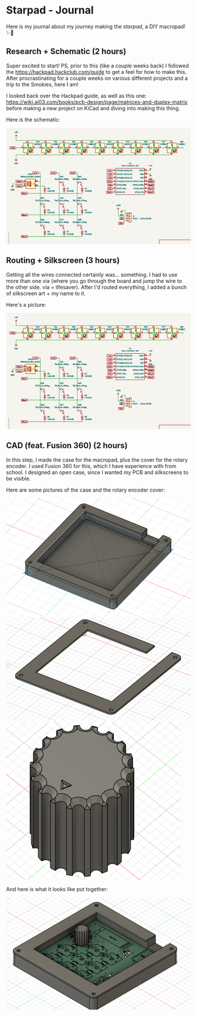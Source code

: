 # Starpad - Journal
Here is my journal about my journey making the _starpad_, a DIY macropad! ✨💖

## Research + Schematic (2 hours)

Super excited to start! PS, prior to this (like a couple weeks back) I followed the https://hackpad.hackclub.com/guide to get a feel for how to make this. 
After procrastinating for a couple weeks on various different projects and a trip to the Smokies, here I am!

I looked back over the Hackpad guide, as well as this one: https://wiki.ai03.com/books/pcb-design/page/matrices-and-duplex-matrix
before making a new project on KiCad and diving into making this thing. 

Here is the schematic:

![schematic](images/schematic.png)

## Routing + Silkscreen (3 hours)

Getting all the wires connected certainly was... something. I had to use more than one via (where you go through the board and jump the wire to the other side. via = lifesaver). After I'd routed everything, I added a bunch of silkscreen art + my name to it. 

Here's a picture:

![schematic](images/schematic.png)

## CAD (feat. Fusion 360) (2 hours)
In this step, I made the case for the macropad, plus the cover for the rotary encoder. I used Fusion 360 for this, which I have experience with from school. I designed an open case, since I wanted my PCB and silkscreens to be visible.

Here are some pictures of the case and the rotary encoder cover:

![bottom of case](images/case_bottom.png)
![lid of case](images/case_lid.png)
![rotary encoder cover](images/knob.png)

And here is what it looks like put together:

![assembled case](images/assembled_case.png)